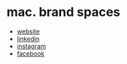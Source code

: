 # mac. brand spaces

- [website](https://mac.de/)
- [linkedin](https://www.linkedin.com/company/macbrandspaces)
- [instagram](https://www.instagram.com/mac.brandspaces/)
- [facebook](https://www.facebook.com/mac.brandspaces/)
